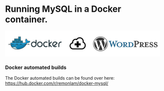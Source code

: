 # Running MySQL in a Docker container.
![Docker & Wordpress banner](/images/docker-wp-cloudplus-banner.png)

### Docker automated builds
The Docker automated builds can be found over here: https://hub.docker.com/r/remonlam/docker-mysql/
